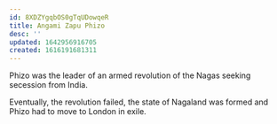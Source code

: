 ```yaml
---
id: 8XDZYgqbOS0gTqUDowqeR
title: Angami Zapu Phizo
desc: ''
updated: 1642956916705
created: 1616191681311
---
```


Phizo was the leader of an armed revolution of the Nagas seeking secession from India.

Eventually, the revolution failed, the state of Nagaland was formed and
Phizo had to move to London in exile.
